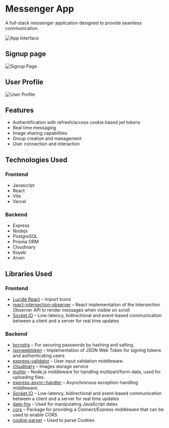# Messenger App

A full-stack messenger application designed to provide seamless communication.

![App Interface](./client/public/signup.png)

## Signup page

![Signup Page](./client/public/signup.png)


## User Profile

![User Profile](./client/public/signup.png)

## Features

- Authentification with refresh/access cookie based jwt tokens
- Real time messaging
- Image sharing capabilities
- Group creation and management
- User connection and interaction

## Technologies Used

### Frontend

- Javascript
- React
- Vite
- Vercel

### Backend

- Express
- Nodejs
- PostgreSQL
- Prisma ORM
- Cloudinary
- Koyeb
- Aiven

## Libraries Used

### Frontend

- [Lucide React](https://lucide.dev/guide/packages/lucide-react) – Import Icons
- [react-intersection-observer](https://www.npmjs.com/package/react-intersection-observer) – React implementation of the Intersection Observer API to render messages when visible on scroll
- [Socket.IO](https://socket.io/) – Low-latency, bidirectional and event-based communication between a client and a server for real time updates

### Backend

- [bcryptjs](https://www.npmjs.com/package/bcryptjs) – For securing passwords by hashing and salting.
- [jsonwebtoken](https://www.npmjs.com/package/jsonwebtoken) – Implementation of JSON Web Token for signing tokens and authenticating users
- [express-validator](https://www.npmjs.com/package/express-validator) – User input validation middleware.
- [cloudinary](https://cloudinary.com/) – Images storage service
- [multer](https://www.npmjs.com/package/multer) – Node.js middleware for handling multipart/form-data, used for uploading files.
- [express-async-handler](https://www.npmjs.com/package/express-async-handler) – Asynchronous exception-handling middleware.
- [Socket.IO](https://socket.io/) – Low-latency, bidirectional and event-based communication between a client and a server for real time updates
- [date-fns](https://date-fns.org/docs/Getting-Started) – Used for manipulating JavaScript dates
- [cors](https://www.npmjs.com/package/cors) – Package for providing a Connect/Express middleware that can be used to enable CORS
- [cookie-parser](https://www.npmjs.com/package/cookie-parser) – Used to parse Cookies